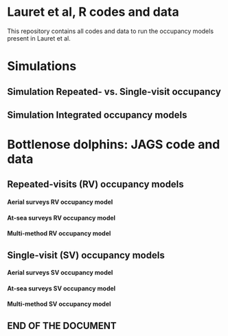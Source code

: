 # Lauret et al, R codes and data 

This repository contains all codes and data to run the occupancy models present in Lauret et al. 

# Simulations

## Simulation Repeated- vs. Single-visit occupancy

## Simulation Integrated occupancy models

# Bottlenose dolphins: JAGS code and data  

## Repeated-visits (RV) occupancy models

  #### Aerial surveys RV occupancy model
  #### At-sea surveys RV occupancy model
  #### Multi-method RV occupancy model 
  
## Single-visit (SV) occupancy models

  #### Aerial surveys SV occupancy model
  #### At-sea surveys SV occupancy model
  #### Multi-method SV occupancy model
  
## END OF THE DOCUMENT
  

